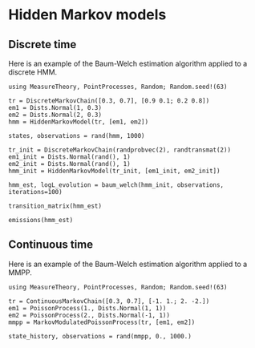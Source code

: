 # Hidden Markov models

## Discrete time

Here is an example of the Baum-Welch estimation algorithm applied to a discrete HMM.

```@repl hmm
using MeasureTheory, PointProcesses, Random; Random.seed!(63)

tr = DiscreteMarkovChain([0.3, 0.7], [0.9 0.1; 0.2 0.8])
em1 = Dists.Normal(1, 0.3)
em2 = Dists.Normal(2, 0.3)
hmm = HiddenMarkovModel(tr, [em1, em2])

states, observations = rand(hmm, 1000)

tr_init = DiscreteMarkovChain(randprobvec(2), randtransmat(2))
em1_init = Dists.Normal(rand(), 1)
em2_init = Dists.Normal(rand(), 1)
hmm_init = HiddenMarkovModel(tr_init, [em1_init, em2_init])

hmm_est, logL_evolution = baum_welch(hmm_init, observations, iterations=100)

transition_matrix(hmm_est)

emissions(hmm_est)
```

## Continuous time

Here is an example of the Baum-Welch estimation algorithm applied to a MMPP.

```@repl mmpp
using MeasureTheory, PointProcesses, Random; Random.seed!(63)

tr = ContinuousMarkovChain([0.3, 0.7], [-1. 1.; 2. -2.])
em1 = PoissonProcess(1., Dists.Normal(1, 1))
em2 = PoissonProcess(2., Dists.Normal(-1, 1))
mmpp = MarkovModulatedPoissonProcess(tr, [em1, em2])

state_history, observations = rand(mmpp, 0., 1000.)
```